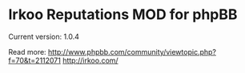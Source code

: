 Irkoo Reputations MOD for phpBB
===============================

Current version: 1.0.4

Read more:
http://www.phpbb.com/community/viewtopic.php?f=70&t=2112071
http://irkoo.com/


